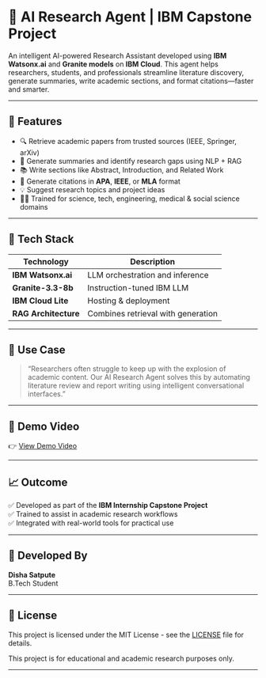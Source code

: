 # 🤖 AI Research Agent | IBM Capstone Project

An intelligent AI-powered Research Assistant developed using **IBM Watsonx.ai** and **Granite models** on **IBM Cloud**. This agent helps researchers, students, and professionals streamline literature discovery, generate summaries, write academic sections, and format citations—faster and smarter.

---

## 🌟 Features

- 🔍 Retrieve academic papers from trusted sources (IEEE, Springer, arXiv)
- 🧠 Generate summaries and identify research gaps using NLP + RAG
- 📚 Write sections like Abstract, Introduction, and Related Work
- 🧾 Generate citations in **APA**, **IEEE**, or **MLA** format
- 💡 Suggest research topics and project ideas
- 🧑‍🏫 Trained for science, tech, engineering, medical & social science domains

---

## 🧪 Tech Stack

| Technology        | Description                          |
|-------------------|--------------------------------------|
| **IBM Watsonx.ai**| LLM orchestration and inference      |
| **Granite-3.3-8b**| Instruction-tuned IBM LLM            |
| **IBM Cloud Lite**| Hosting & deployment                 |
| **RAG Architecture** | Combines retrieval with generation|

---

## 📌 Use Case

> “Researchers often struggle to keep up with the explosion of academic content. Our AI Research Agent solves this by automating literature review and report writing using intelligent conversational interfaces.”

---
## 🎥 Demo Video

👉 [View Demo Video](https://drive.google.com/file/d/1hzyJBzqd1pNdRWcPaWSHyY9s4p6pws__/view?usp=sharing)

---

## 📈 Outcome

✅ Developed as part of the **IBM Internship Capstone Project**  
✅ Trained to assist in academic research workflows  
✅ Integrated with real-world tools for practical use

---

## 👤 Developed By

**Disha Satpute**  
B.Tech Student 

---

## 📎 License

This project is licensed under the MIT License - see the [LICENSE](LICENSE) file for details.

This project is for educational and academic research purposes only.

---

